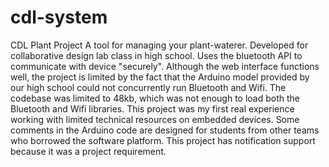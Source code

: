 # cdl-system
CDL Plant Project
A tool for managing your plant-waterer.
Developed for collaborative design lab class in high school.
Uses the bluetooth API to communicate with device "securely".
Although the web interface functions well, the project is limited
by the fact that the Arduino model provided by our high school could not concurrently run Bluetooth and Wifi.
The codebase was limited to 48kb, which was not enough to load both the Bluetooth and Wifi libraries.
This project was my first real experience working with limited technical resources on embedded devices.
Some comments in the Arduino code are designed for students from other teams who borrowed the software platform.
This project has notification support because it was a project requirement.
